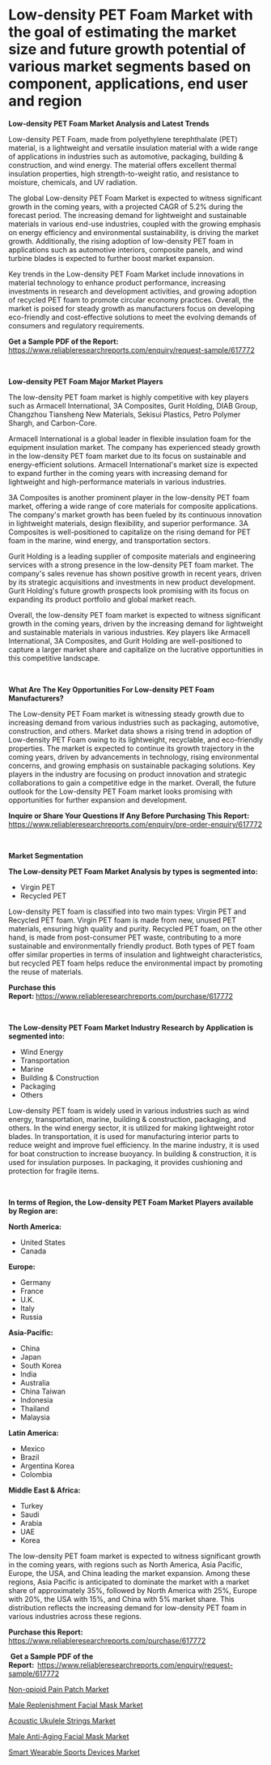 <p><h1>Low-density PET Foam Market with the goal of estimating the market size and future growth potential of various market segments based on component, applications, end user and region</h1></p><p><strong>Low-density PET Foam Market Analysis and Latest Trends</strong></p>
<p><p>Low-density PET Foam, made from polyethylene terephthalate (PET) material, is a lightweight and versatile insulation material with a wide range of applications in industries such as automotive, packaging, building & construction, and wind energy. The material offers excellent thermal insulation properties, high strength-to-weight ratio, and resistance to moisture, chemicals, and UV radiation.</p><p>The global Low-density PET Foam Market is expected to witness significant growth in the coming years, with a projected CAGR of 5.2% during the forecast period. The increasing demand for lightweight and sustainable materials in various end-use industries, coupled with the growing emphasis on energy efficiency and environmental sustainability, is driving the market growth. Additionally, the rising adoption of low-density PET foam in applications such as automotive interiors, composite panels, and wind turbine blades is expected to further boost market expansion.</p><p>Key trends in the Low-density PET Foam Market include innovations in material technology to enhance product performance, increasing investments in research and development activities, and growing adoption of recycled PET foam to promote circular economy practices. Overall, the market is poised for steady growth as manufacturers focus on developing eco-friendly and cost-effective solutions to meet the evolving demands of consumers and regulatory requirements.</p></p>
<p><strong>Get a Sample PDF of the Report:&nbsp;</strong> <a href="https://www.reliableresearchreports.com/enquiry/request-sample/617772">https://www.reliableresearchreports.com/enquiry/request-sample/617772</a></p>
<p>&nbsp;</p>
<p><strong>Low-density PET Foam Major Market Players</strong></p>
<p><p>The low-density PET foam market is highly competitive with key players such as Armacell International, 3A Composites, Gurit Holding, DIAB Group, Changzhou Tiansheng New Materials, Sekisui Plastics, Petro Polymer Shargh, and Carbon-Core.</p><p>Armacell International is a global leader in flexible insulation foam for the equipment insulation market. The company has experienced steady growth in the low-density PET foam market due to its focus on sustainable and energy-efficient solutions. Armacell International's market size is expected to expand further in the coming years with increasing demand for lightweight and high-performance materials in various industries.</p><p>3A Composites is another prominent player in the low-density PET foam market, offering a wide range of core materials for composite applications. The company's market growth has been fueled by its continuous innovation in lightweight materials, design flexibility, and superior performance. 3A Composites is well-positioned to capitalize on the rising demand for PET foam in the marine, wind energy, and transportation sectors.</p><p>Gurit Holding is a leading supplier of composite materials and engineering services with a strong presence in the low-density PET foam market. The company's sales revenue has shown positive growth in recent years, driven by its strategic acquisitions and investments in new product development. Gurit Holding's future growth prospects look promising with its focus on expanding its product portfolio and global market reach.</p><p>Overall, the low-density PET foam market is expected to witness significant growth in the coming years, driven by the increasing demand for lightweight and sustainable materials in various industries. Key players like Armacell International, 3A Composites, and Gurit Holding are well-positioned to capture a larger market share and capitalize on the lucrative opportunities in this competitive landscape.</p></p>
<p>&nbsp;</p>
<p><strong>What Are The Key Opportunities For Low-density PET Foam Manufacturers?</strong></p>
<p><p>The Low-density PET Foam market is witnessing steady growth due to increasing demand from various industries such as packaging, automotive, construction, and others. Market data shows a rising trend in adoption of Low-density PET Foam owing to its lightweight, recyclable, and eco-friendly properties. The market is expected to continue its growth trajectory in the coming years, driven by advancements in technology, rising environmental concerns, and growing emphasis on sustainable packaging solutions. Key players in the industry are focusing on product innovation and strategic collaborations to gain a competitive edge in the market. Overall, the future outlook for the Low-density PET Foam market looks promising with opportunities for further expansion and development.</p></p>
<p><strong>Inquire or Share Your Questions If Any Before Purchasing This Report:</strong> <a href="https://www.reliableresearchreports.com/enquiry/pre-order-enquiry/617772">https://www.reliableresearchreports.com/enquiry/pre-order-enquiry/617772</a></p>
<p>&nbsp;</p>
<p><strong>Market Segmentation</strong></p>
<p><strong>The Low-density PET Foam Market Analysis by types is segmented into:</strong></p>
<p><ul><li>Virgin PET</li><li>Recycled PET</li></ul></p>
<p><p>Low-density PET foam is classified into two main types: Virgin PET and Recycled PET foam. Virgin PET foam is made from new, unused PET materials, ensuring high quality and purity. Recycled PET foam, on the other hand, is made from post-consumer PET waste, contributing to a more sustainable and environmentally friendly product. Both types of PET foam offer similar properties in terms of insulation and lightweight characteristics, but recycled PET foam helps reduce the environmental impact by promoting the reuse of materials.</p></p>
<p><strong>Purchase this Report:&nbsp;</strong><a href="https://www.reliableresearchreports.com/purchase/617772">https://www.reliableresearchreports.com/purchase/617772</a></p>
<p>&nbsp;</p>
<p><strong>The Low-density PET Foam Market Industry Research by Application is segmented into:</strong></p>
<p><ul><li>Wind Energy</li><li>Transportation</li><li>Marine</li><li>Building & Construction</li><li>Packaging</li><li>Others</li></ul></p>
<p><p>Low-density PET foam is widely used in various industries such as wind energy, transportation, marine, building & construction, packaging, and others. In the wind energy sector, it is utilized for making lightweight rotor blades. In transportation, it is used for manufacturing interior parts to reduce weight and improve fuel efficiency. In the marine industry, it is used for boat construction to increase buoyancy. In building & construction, it is used for insulation purposes. In packaging, it provides cushioning and protection for fragile items.</p></p>
<p>&nbsp;</p>
<p><strong>In terms of Region, the Low-density PET Foam Market Players available by Region are:</strong></p>
<p>
    <p> <strong> North America: </strong>
        <ul>
            <li>United States</li>
            <li>Canada</li>
        </ul>
        </p> 
    <p> <strong> Europe: </strong>
        <ul>
            <li>Germany</li>
            <li>France</li>
            <li>U.K.</li>
            <li>Italy</li>
            <li>Russia</li>
        </ul>
        </p> 
    <p> <strong> Asia-Pacific: </strong>
        <ul>
            <li>China</li>
            <li>Japan</li>
            <li>South Korea</li>
            <li>India</li>
            <li>Australia</li>
            <li>China Taiwan</li>
            <li>Indonesia</li>
            <li>Thailand</li>
            <li>Malaysia</li>
        </ul>
        </p> 
    <p> <strong> Latin America: </strong>
        <ul>
            <li>Mexico</li>
            <li>Brazil</li>
            <li>Argentina Korea</li>
            <li>Colombia</li>
        </ul>
        </p> 
    <p> <strong> Middle East & Africa: </strong>
        <ul>
            <li>Turkey</li>
            <li>Saudi</li>
            <li>Arabia</li>
            <li>UAE</li>
            <li>Korea</li>
        </ul>
    </p>
    </p>
<p><p>The low-density PET foam market is expected to witness significant growth in the coming years, with regions such as North America, Asia Pacific, Europe, the USA, and China leading the market expansion. Among these regions, Asia Pacific is anticipated to dominate the market with a market share of approximately 35%, followed by North America with 25%, Europe with 20%, the USA with 15%, and China with 5% market share. This distribution reflects the increasing demand for low-density PET foam in various industries across these regions.</p></p>
<p><strong>Purchase this Report: </strong><a href="https://www.reliableresearchreports.com/purchase/617772">https://www.reliableresearchreports.com/purchase/617772</a></p>
<p>&nbsp;<strong>Get a Sample PDF of the Report:&nbsp;&nbsp;</strong><a href="https://www.reliableresearchreports.com/enquiry/request-sample/617772">https://www.reliableresearchreports.com/enquiry/request-sample/617772</a></p>
<p><strong></strong></p>
<p><p><a href="https://fuschia-pecorino-a6d.notion.site/Non-opioid-Pain-Patch-Market-Size-Global-Industry-Overview-Market-Segmentation-and-Forecast-2024--996f3e0bcdf149969ddcb27ff9681724">Non-opioid Pain Patch Market</a></p><p><a href="https://view.publitas.com/reportprime-1/male-replenishment-facial-mask-market-research-report-unlocks-analysis-on-the-market-financial-status-market-size-and-market-revenue-upto-2031/">Male Replenishment Facial Mask Market</a></p><p><a href="https://florentine-yuzu-f42.notion.site/Acoustic-Ukulele-Strings-Market-Offers-Provide-Insightful-Data-for-the-Time-Period-from-2024-to-2031-6719643257404250a606a67d14d0e7ec">Acoustic Ukulele Strings Market</a></p><p><a href="https://view.publitas.com/reportprime-1/male-anti-aging-facial-mask-market-share-market-new-trends-analysis-report-by-type-by-application-by-end-use-by-region-and-segment-forecasts-2024-2031/">Male Anti-Aging Facial Mask Market</a></p><p><a href="https://changeable-paste-463.notion.site/Smart-Wearable-Sports-Devices-Market-Share-Market-New-Trends-Analysis-Report-By-Type-By-Applicati-15506fba4bac4408b757529e31777b44">Smart Wearable Sports Devices Market</a></p></p>
